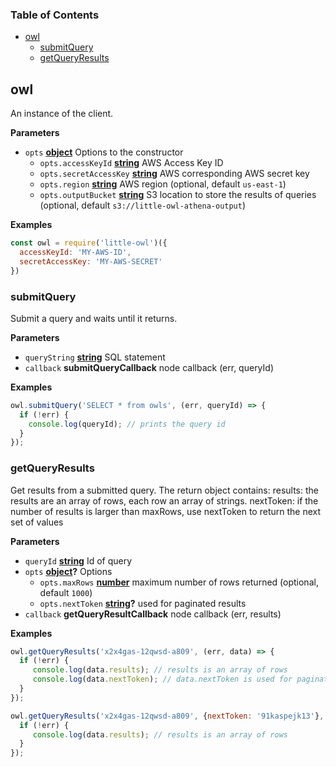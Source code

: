<!-- Generated by documentation.js. Update this documentation by updating the source code. -->

### Table of Contents

-   [owl](#owl)
    -   [submitQuery](#submitquery)
    -   [getQueryResults](#getqueryresults)

## owl

An instance of the client.

**Parameters**

-   `opts` **[object](https://developer.mozilla.org/en-US/docs/Web/JavaScript/Reference/Global_Objects/Object)** Options to the constructor
    -   `opts.accessKeyId` **[string](https://developer.mozilla.org/en-US/docs/Web/JavaScript/Reference/Global_Objects/String)** AWS Access Key ID
    -   `opts.secretAccessKey` **[string](https://developer.mozilla.org/en-US/docs/Web/JavaScript/Reference/Global_Objects/String)** AWS corresponding AWS secret key
    -   `opts.region` **[string](https://developer.mozilla.org/en-US/docs/Web/JavaScript/Reference/Global_Objects/String)** AWS region (optional, default `us-east-1`)
    -   `opts.outputBucket` **[string](https://developer.mozilla.org/en-US/docs/Web/JavaScript/Reference/Global_Objects/String)** S3 location to store the results of queries (optional, default `s3://little-owl-athena-output`)

**Examples**

```javascript
const owl = require('little-owl')({
  accessKeyId: 'MY-AWS-ID',
  secretAccessKey: 'MY-AWS-SECRET'
})
```

### submitQuery

Submit a query and waits until it returns.

**Parameters**

-   `queryString` **[string](https://developer.mozilla.org/en-US/docs/Web/JavaScript/Reference/Global_Objects/String)** SQL statement
-   `callback` **submitQueryCallback** node callback (err, queryId)

**Examples**

```javascript
owl.submitQuery('SELECT * from owls', (err, queryId) => {
  if (!err) {
    console.log(queryId); // prints the query id
  }
});
```

### getQueryResults

Get results from a submitted query. The return object contains:
results: the results are an array of rows, each row an array of strings.
nextToken: if the number of results is larger than maxRows, use nextToken to return the next
set of values

**Parameters**

-   `queryId` **[string](https://developer.mozilla.org/en-US/docs/Web/JavaScript/Reference/Global_Objects/String)** Id of query
-   `opts` **[object](https://developer.mozilla.org/en-US/docs/Web/JavaScript/Reference/Global_Objects/Object)?** Options
    -   `opts.maxRows` **[number](https://developer.mozilla.org/en-US/docs/Web/JavaScript/Reference/Global_Objects/Number)** maximum number of rows returned (optional, default `1000`)
    -   `opts.nextToken` **[string](https://developer.mozilla.org/en-US/docs/Web/JavaScript/Reference/Global_Objects/String)?** used for paginated results
-   `callback` **getQueryResultCallback** node callback (err, results)

**Examples**

```javascript
owl.getQueryResults('x2x4gas-12qwsd-a809', (err, data) => {
  if (!err) {
     console.log(data.results); // results is an array of rows
     console.log(data.nextToken); // data.nextToken is used for pagination
  }
});
```

```javascript
owl.getQueryResults('x2x4gas-12qwsd-a809', {nextToken: '91kaspejk13'}, (err, data) => {
  if (!err) {
     console.log(data.results); // results is an array of rows
  }
});
```
